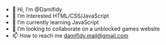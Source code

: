 - 👋 Hi, I’m @Damifidy
- 👀 I’m interested HTML/CSS/JavaScript
- 🌱 I’m currently learning JavaScript
- 💞️ I’m looking to collaborate on a unblocked games website
- 📫 How to reach me damifidy.mail@gmail.com
